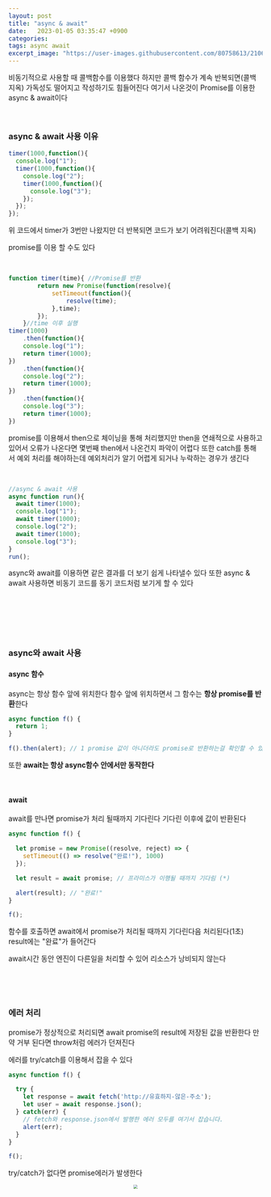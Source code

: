 ```yaml
---
layout: post
title: "async & await"
date:   2023-01-05 03:35:47 +0900
categories:
tags: async await
excerpt_image: "https://user-images.githubusercontent.com/80758613/210627234-fdd958bf-5f94-4a12-baa9-c326a7705581.png"
---
```


비동기적으로 사용할 때 콜백함수를 이용했다 하지만 콜백 함수가 계속 반복되면(콜백지옥) 가독성도 떨어지고 작성하기도 힘들어진다 여기서 나온것이 Promise를 이용한 async & await이다

&nbsp;

### async & await 사용 이유

``` js
timer(1000,function(){
  console.log("1");
  timer(1000,function(){
    console.log("2");
    timer(1000,function(){
      console.log("3");
    });
  }); 
});
```

위 코드에서 timer가 3번만 나왔지만 더 반복되면 코드가 보기 어려워진다(콜백 지옥)

promise를 이용 할 수도 있다

&nbsp;

``` js
function timer(time){ //Promise를 반환
        return new Promise(function(resolve){
            setTimeout(function(){
                resolve(time);
            },time);
        });
    }//time 이후 실행
timer(1000)
  	.then(function(){
  	console.log("1");
  	return timer(1000);
})
  	.then(function(){
  	console.log("2");
  	return timer(1000);
})
  	.then(function(){
  	console.log("3");
  	return timer(1000);
})
```

promise를 이용해서 then으로 체이닝을 통해 처리했지만 then을 연쇄적으로 사용하고 있어서 오류가 나온다면 몇번째 then에서 나온건지 파악이 어렵다 또한 catch를 통해서 예외 처리를 해야하는데 예외처리가 알기 어렵게 되거나 누락하는 경우가 생긴다

&nbsp;

``` js
//async & await 사용
async function run(){
  await timer(1000);
  console.log("1");
  await timer(1000);
  console.log("2");
  await timer(1000);
  console.log("3");
}
run();
```

async와 await를 이용하면 같은 결과를 더 보기 쉽게 나타낼수 있다 또한 async & await 사용하면 비동기 코드를 동기 코드처럼 보기게 할 수 있다

&nbsp;

&nbsp;

&nbsp;

### async와 await 사용

#### async 함수

async는 항상 함수 앞에 위치한다 함수 앞에 위치하면서 그 함수는 **항상 promise를 반환**한다

``` js
async function f() {
  return 1;
}

f().then(alert); // 1 promise 값이 아니더라도 promise로 반환하는걸 확인할 수 있다 
```

또한 **await는 항상 async함수 안에서만 동작한다**

&nbsp;

#### await

await를 만나면 promise가 처리 될때까지 기다린다 기다린 이후에 값이 반환된다

``` js
async function f() {

  let promise = new Promise((resolve, reject) => {
    setTimeout(() => resolve("완료!"), 1000)
  });

  let result = await promise; // 프라미스가 이행될 때까지 기다림 (*)

  alert(result); // "완료!"
}

f();
```

함수를 호출하면 await에서 promise가 처리될 때까지 기다린다음 처리된다(1초) result에는 "완료"가 들어간다

await시간 동안 엔진이 다른일을 처리할 수 있어 리소스가 낭비되지 않는다

&nbsp;

&nbsp;

### 에러 처리

promise가 정상적으로 처리되면 await promise의 result에 저장된 값을 반환한다 만약 거부 된다면 throw처럼 에러가 던져진다

에러를 try/catch를 이용해서 잡을 수 있다

``` js
async function f() {

  try {
    let response = await fetch('http://유효하지-않은-주소');
    let user = await response.json();
  } catch(err) {
    // fetch와 response.json에서 발행한 에러 모두를 여기서 잡습니다.
    alert(err);
  }
}

f();
```

try/catch가 없다면 promise에러가 발생한다

<center>
<img src="https://user-images.githubusercontent.com/80758613/210627234-fdd958bf-5f94-4a12-baa9-c326a7705581.png" style="zoom:50%;">
</center>
